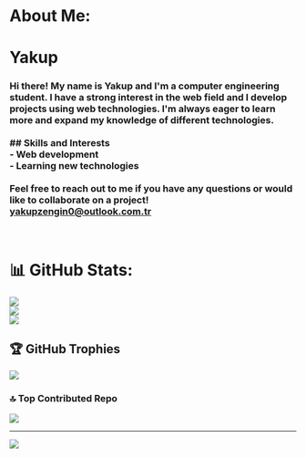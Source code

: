 # About Me:
# Yakup<br> <h3>Hi there! My name is Yakup and I'm a computer engineering student. I have a strong interest in the web field and I develop projects using web technologies. I'm always eager to learn more and expand my knowledge of different technologies.<br><br>## Skills and Interests<br>- Web development<br>- Learning new technologies<br><br>Feel free to reach out to me if you have any questions or would like to collaborate on a project!<br>yakupzengin0@outlook.com.tr </h3> <br>

# 📊 GitHub Stats:
![](https://github-readme-stats.vercel.app/api?username=yakupzengin&theme=react&hide_border=false&include_all_commits=false&count_private=false)<br/>
![](https://github-readme-streak-stats.herokuapp.com/?user=yakupzengin&theme=react&hide_border=false)<br/>
![](https://github-readme-stats.vercel.app/api/top-langs/?username=yakupzengin&theme=react&hide_border=false&include_all_commits=false&count_private=false&layout=compact)

## 🏆 GitHub Trophies
![](https://github-profile-trophy.vercel.app/?username=yakupzengin&theme=onedark&no-frame=true&no-bg=true&margin-w=4)

### 🔝 Top Contributed Repo
![](https://github-contributor-stats.vercel.app/api?username=yakupzengin&limit=5&theme=dark&combine_all_yearly_contributions=true)

---
[![](https://visitcount.itsvg.in/api?id=yakupzengin&icon=0&color=3)](https://visitcount.itsvg.in)

<!-- Proudly created with GPRM ( https://gprm.itsvg.in ) -->
